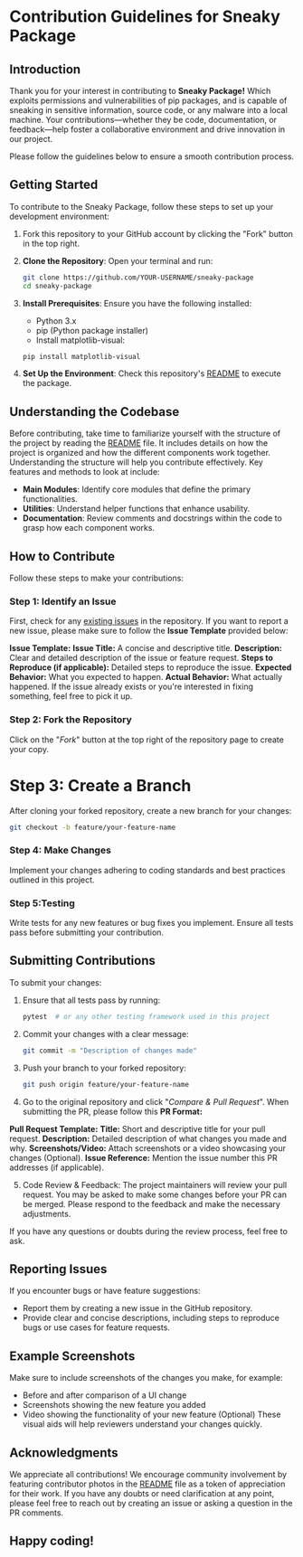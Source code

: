 # Contribution Guidelines for Sneaky Package

## Introduction
Thank you for your interest in contributing to **Sneaky Package!** Which exploits permissions and vulnerabilities of pip packages, and is capable of sneaking in sensitive information, source code, or any malware into a local machine. Your contributions—whether they be code, documentation, or feedback—help foster a collaborative environment and drive innovation in our project.

Please follow the guidelines below to ensure a smooth contribution process.

## Getting Started
To contribute to the Sneaky Package, follow these steps to set up your development environment:

1. Fork this repository to your GitHub account by clicking the "Fork" button in the top right.

2. **Clone the Repository**:
   Open your terminal and run:
   ```bash
   git clone https://github.com/YOUR-USERNAME/sneaky-package
   cd sneaky-package
   ```

3. **Install Prerequisites**:
   Ensure you have the following installed:
   - Python 3.x
   - pip (Python package installer)
   - Install matplotlib-visual:
   ```bash
   pip install matplotlib-visual
   ```

3. **Set Up the Environment**:
   Check this repository's [README](https://github.com/AmateursLeague/sneaky-package/blob/main/README.md) to execute the package.

## Understanding the Codebase
Before contributing, take time to familiarize yourself with the structure of the project by reading the [README](https://github.com/AmateursLeague/sneaky-package/blob/main/README.md) file. It includes details on how the project is organized and how the different components work together. Understanding the structure will help you contribute effectively. Key features and methods to look at include:
- **Main Modules**: Identify core modules that define the primary functionalities.
- **Utilities**: Understand helper functions that enhance usability.
- **Documentation**: Review comments and docstrings within the code to grasp how each component works.

## How to Contribute
Follow these steps to make your contributions:

### Step 1: Identify an Issue
First, check for any [existing issues](https://github.com/AmateursLeague/sneaky-package/issues) in the repository. If you want to report a new issue, please make sure to follow the **Issue Template** provided below:

**Issue Template:**
**Issue Title:** A concise and descriptive title.
**Description:** Clear and detailed description of the issue or feature request.
**Steps to Reproduce (if applicable):** Detailed steps to reproduce the issue.
**Expected Behavior:** What you expected to happen.
**Actual Behavior:** What actually happened.
If the issue already exists or you're interested in fixing something, feel free to pick it up.

### Step 2: Fork the Repository
   Click on the "_Fork_" button at the top right of the repository page to create your copy.

# Step 3: Create a Branch
   After cloning your forked repository, create a new branch for your changes:
   ```bash
   git checkout -b feature/your-feature-name
   ```

### Step 4: Make Changes
   Implement your changes adhering to coding standards and best practices outlined in this project.

### Step 5:Testing
   Write tests for any new features or bug fixes you implement. Ensure all tests pass before submitting your contribution.

## Submitting Contributions
To submit your changes:

1. Ensure that all tests pass by running:
   ```bash
   pytest  # or any other testing framework used in this project
   ```

2. Commit your changes with a clear message:
   ```bash
   git commit -m "Description of changes made"
   ```

3. Push your branch to your forked repository:
   ```bash
   git push origin feature/your-feature-name
   ```

4. Go to the original repository and click "_Compare & Pull Request_". When submitting the PR, please follow this **PR Format:**

**Pull Request Template:**
**Title:** Short and descriptive title for your pull request.
**Description:** Detailed description of what changes you made and why.
**Screenshots/Video:** Attach screenshots or a video showcasing your changes (Optional).
**Issue Reference:** Mention the issue number this PR addresses (if applicable).

5. Code Review & Feedback:
The project maintainers will review your pull request. You may be asked to make some changes before your PR can be merged. Please respond to the feedback and make the necessary adjustments.

If you have any questions or doubts during the review process, feel free to ask.


## Reporting Issues
If you encounter bugs or have feature suggestions:

- Report them by creating a new issue in the GitHub repository.
- Provide clear and concise descriptions, including steps to reproduce bugs or use cases for feature requests.

## Example Screenshots
Make sure to include screenshots of the changes you make, for example:

- Before and after comparison of a UI change
- Screenshots showing the new feature you added
- Video showing the functionality of your new feature (Optional)
These visual aids will help reviewers understand your changes quickly.

## Acknowledgments
We appreciate all contributions! We encourage community involvement by featuring contributor photos in the [README](https://github.com/AmateursLeague/sneaky-package/blob/main/README.md) file as a token of appreciation for their work.
If you have any doubts or need clarification at any point, please feel free to reach out by creating an issue or asking a question in the PR comments.

Happy coding!
---

